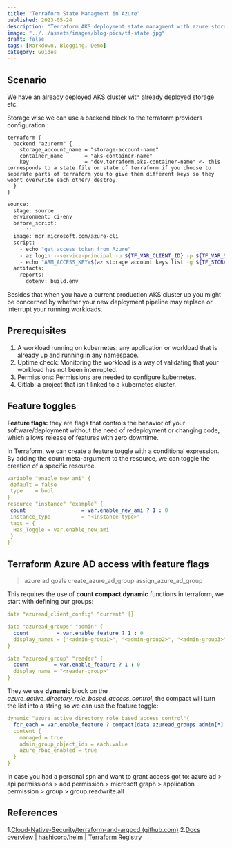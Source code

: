 ```yaml
---
title: "Terraform State Managment in Azure"
published: 2023-05-24
description: "Terraform AKS deployment state managment with azure storage account"
image: "../../assets/images/blog-pics/tf-state.jpg"
draft: false
tags: [Markdown, Blogging, Demo]
category: Guides
---
```


## Scenario

We have an already deployed AKS cluster with already deployed storage etc.

Storage wise we can use a backend block to the terraform providers configuration :

```hcl
terraform { 
  backend "azurerm" {
    storage_account_name = "storage-account-name"
    container_name       = "aks-container-name"
    key                  = "dev.terraform.aks-container-name" <- this corresponds to a state file or state of terraform if you choose to seperate parts of terraform you to give them different keys so they woont overwrite each other/ destroy.
  }
}
```

```sh
source:
  stage: source
  environment: ci-env
  before_script:
    - ''
  image: mcr.microsoft.com/azure-cli
  script:
    - echo "get access token from Azure"
    - az login --service-principal -u ${TF_VAR_CLIENT_ID} -p ${TF_VAR_SERVICEPRINCIPLE_SECRET} --tenant ${TF_VAR_TENANT}
    - echo "ARM_ACCESS_KEY=$(az storage account keys list -g ${TF_STORAGE_ACCOUNT_RESOURCE_GROUP_NAME} -n ${TF_STORAGE_ACCOUNT_NAME} --query [0].value -o tsv)" >> build.env
  artifacts:
    reports:
      dotenv: build.env
```

Besides that when you have a current production AKS cluster up you might be concerned by whether your new deployment pipeline may replace or interrupt your running workloads.

## Prerequisites

1. A workload running on kubernetes: any application or workload that is already up and running in any namespace.
2. Uptime check: Monitoring the workload is a way of validating that your workload has not been interrupted.
3. Permissions: Permissions are needed to configure kubernetes.
4. Gitlab: a project that isn't linked to a kubernetes cluster.

## Feature toggles

**Feature flags:** they are flags that controls the behavior of your software/deployment without the need of redeployment or changing code, which allows release of features with zero downtime.

In Terraform, we can create a feature toggle with a conditional expression. By adding the count meta-argument to the resource, we can toggle the creation of a specific resource.

```yaml
variable "enable_new_ami" {
 default = false
 type    = bool
}
resource "instance" "example" {
 count                  = var.enable_new_ami ? 1 : 0
 instance_type          = "<instance-type>"
 tags = {
  Has_Toggle = var.enable_new_ami
 }
}

```

## Terraform Azure AD access with feature flags

> azure ad goals
> create_azure_ad_group
> assign_azure_ad_group

This requires the use of **count** **compact** **dynamic** functions in terraform, we start with defining our groups:

```yaml
data "azuread_client_config" "current" {}

data "azuread_groups" "admin" {
  count         = var.enable_feature ? 1 : 0
  display_names = ["<admin-group1>", "<admin-group2>", "<admin-group3>"]
}

data "azuread_group" "reader" {
  count        = var.enable_feature ? 1 : 0
  display_name = "<reader-group>"
}
```

They we use **dynamic** block on the *azure_active_directory_role_based_access_control*, the compact will turn the list into a string so we can use the feature toggle:

```yaml
dynamic "azure_active_directory_role_based_access_control"{
  for_each = var.enable_feature ? compact(data.azuread_groups.admin[*].object_ids) : []
  content {
    managed = true
    admin_group_object_ids = each.value
    azure_rbac_enabled = true
  }
}
```

In case you had a personal spn and want to grant access got to:
azure ad > api permissions > add permission > microsoft graph > application permission > group > group.readwrite.all

## References

1.[Cloud-Native-Security/terraform-and-argocd (github.com)](https://github.com/Cloud-Native-Security/terraform-and-argocd)
2.[Docs overview | hashicorp/helm | Terraform Registry](https://registry.terraform.io/providers/hashicorp/helm/latest/docs)
